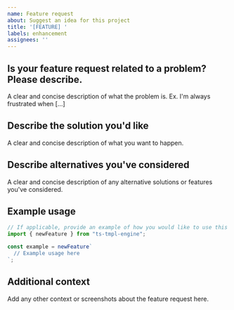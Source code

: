 ```yaml
---
name: Feature request
about: Suggest an idea for this project
title: '[FEATURE] '
labels: enhancement
assignees: ''
---
```


## Is your feature request related to a problem? Please describe.
A clear and concise description of what the problem is. Ex. I'm always frustrated when [...]

## Describe the solution you'd like
A clear and concise description of what you want to happen.

## Describe alternatives you've considered
A clear and concise description of any alternative solutions or features you've considered.

## Example usage
```typescript
// If applicable, provide an example of how you would like to use this feature
import { newFeature } from "ts-tmpl-engine";

const example = newFeature`
  // Example usage here
`;
```

## Additional context
Add any other context or screenshots about the feature request here.
